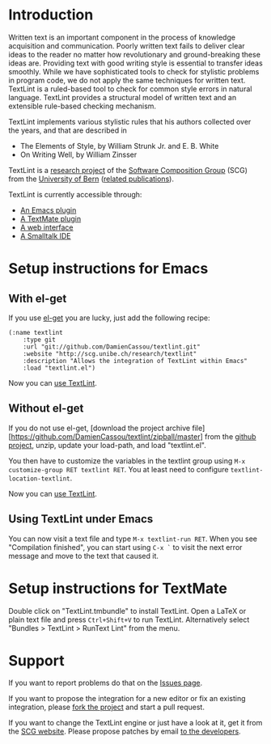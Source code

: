 # Introduction <a name="introduction"></a>

Written text is an important component in the process of knowledge
acquisition and communication. Poorly written text fails to deliver
clear ideas to the reader no matter how revolutionary and
ground-breaking these ideas are. Providing text with good writing
style is essential to transfer ideas smoothly. While we have
sophisticated tools to check for stylistic problems in program code,
we do not apply the same techniques for written text. TextLint is a
ruled-based tool to check for common style errors in natural language.
TextLint provides a structural model of written text and an extensible
rule-based checking mechanism.

TextLint implements various stylistic rules that his authors collected
over the years, and that are described in

- The Elements of Style, by William Strunk Jr. and E. B. White
- On Writing Well, by William Zinsser

TextLint is a
[research project](http://scg.unibe.ch/research/textlint) of the
[Software Composition Group](http://scg.unibe.ch/) (SCG) from the
[University of Bern](http://www.unibe.ch/)
([related publications](http://scg.unibe.ch/scgbib?query=textlint)).

TextLint is currently accessible through:

- [An Emacs plugin](#emacs-installing)
- [A TextMate plugin](#textmate-installing)
- [A web interface](http://textlint.lukas-renggli.ch/)
- [A Smalltalk IDE](http://scg.unibe.ch/research/textlint)

# Setup instructions for Emacs <a name="emacs-installing"></a>

## With el-get <a name="emacs-el-get"></a>

If you use [el-get](https://github.com/dimitri/el-get/) you are lucky,
just add the following recipe:

	(:name textlint
	    :type git
	    :url "git://github.com/DamienCassou/textlint.git"
	    :website "http://scg.unibe.ch/research/textlint"
	    :description "Allows the integration of TextLint within Emacs"
	    :load "textlint.el")

Now you can [use TextLint](#emacs-using).

## Without el-get <a name="emacs-no-el-get"></a>

If you do not use el-get,
[download the project archive file][https://github.com/DamienCassou/textlint/zipball/master] from the [github project](https://github.com/DamienCassou/textlint), unzip, update your load-path, and load "textlint.el".

You then have to customize the variables in the textlint group using
`M-x customize-group RET textlint RET`. You at least need to configure
`textlint-location-textlint`.

Now you can [use TextLint](#emacs-using).

## Using TextLint under Emacs <a name="emacs-using"></a>

You can now visit a text file and type `M-x textlint-run RET`. When
you see "Compilation finished", you can start using `` C-x ` `` to
visit the next error message and move to the text that caused it.

# Setup instructions for TextMate <a name="textmate-installing"></a>

Double click on "TextLint.tmbundle" to install TextLint. Open a LaTeX
or plain text file and press `Ctrl+Shift+V` to run TextLint. Alternatively
select "Bundles > TextLint > RunText Lint" from the menu.

# Support <a name="support"></a>

If you want to report problems do that on the
[Issues page](https://github.com/DamienCassou/textlint/issues).

If you want to propose the integration for a new editor or fix an
existing integration, please
[fork the project](https://github.com/DamienCassou/textlint) and start
a pull request.

If you want to change the TextLint engine or just have a look at it,
get it from the [SCG website](http://scg.unibe.ch/research/textlint).
Please propose patches by email
[to the developers](http://www.squeaksource.com/textlint.html).

